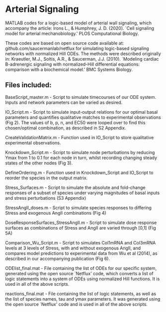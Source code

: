 # Arterial Signaling
MATLAB codes for a logic-based model of arterial wall signaling, which accompany the article:  Irons L., &amp; Humphrey, J. D. (2020). `Cell signaling model for arterial mechanobiology.' PLOS Computational Biology.

These codes are based on open source code available at: 
       github.com/saucermanlab/netflux
for simulating logic-based signaling networks with normalized Hill ODEs. The methods were described originally in: 
       Kraeutler, M.J., Soltis, A.R., & Saucerman, J.J. (2010). `Modeling cardiac B-adrenergic signaling with normalized-Hill differential equations: comparison with a biochemical model.' BMC Systems Biology.

## Files included:

BaseScript_master.m - Script to simulate timecourses of our ODE system. Inputs and network parameters can be varied as desired. 

IO_Script.m - Script to simulate input-output relations for our optimal basal parameters and quantifies qualitative matches to experimental observations (Fig 2). The values of b, p, n, and EC50 were looped over to find this chosen/optimal combination, as described in S2 Appendix. 

CreateValidationMatrix.m - Function used in IO_Script to store qualitative experimental observations.

Knockdown_Script.m - Script to simulate node perturbations by reducing Ymax from 1 to 0.1 for each node in turn, whilst recording changing steady states of the other nodes (Fig 3).

DefineOrdering.m - Function used in Knockdown_Script and IO_Script to reorder the species in the output matrix.

Stress_Surfaces.m - Script to simulate the absolute and fold-change responses of a subset of species under varying magnitudes of basal inputs and stress perturbations (S3 Appendix)

StressAngII_doses.m - Script to simulate species responses to differing Stress and exogenous AngII combinations (Fig 4)

DoseResponseSurfaces_StressAngII.m - Script to simulate dose response surfaces as combinations of Stress and AngII are varied through [0,1] (Fig 5A)

Comparison_Wu_Script.m - Script to simulates Col1mRNA and Col3mRNA levels at 3 levels of Stress, with and without exogenous AngII, and compares model predictions to experimental data from Wu et al (2014), as described in our accompanying publication (Fig 6).

ODElist_final.mat - File containing the list of ODEs for our specific system, generated using the open source `Netflux' code, which converts a list of logic statements into a system of ODEs using normalized Hill functions. It is used in all of the above scripts.

reactions_final.mat - File containing the list of logic statements, as well as the list of species names, tau and ymax parameters. It was generated using the open source `Netflux' code and is used in all of the above scripts.
